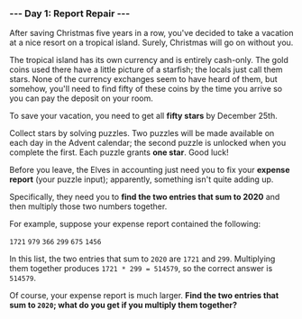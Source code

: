 ### --- Day 1: Report Repair ---

After saving Christmas five years in a row, you've decided to take a 
vacation at a nice resort on a tropical island. Surely, Christmas will go on 
without you.

The tropical island has its own currency and is entirely cash-only. The 
gold coins used there have a little picture of a starfish; the locals just 
call them stars. None of the currency exchanges seem to have heard of them, 
but somehow, you'll need to find fifty of these coins by the time you 
arrive so you can pay the deposit on your room.

To save your vacation, you need to get all **fifty stars** by December 25th.

Collect stars by solving puzzles. Two puzzles will be made available on 
each day in the Advent calendar; the second puzzle is unlocked when you 
complete the first. Each puzzle grants **one star**. Good luck!

Before you leave, the Elves in accounting just need you to fix your **expense 
report** (your puzzle input); apparently, something isn't quite adding up.

Specifically, they need you to **find the two entries that sum to 2020** and 
then multiply those two numbers together.

For example, suppose your expense report contained the following:

`1721`
`979`
`366`
`299`
`675`
`1456`

In this list, the two entries that sum to `2020` are `1721` and `299`. 
Multiplying them together produces `1721 * 299 = 514579`, so the correct 
answer is `514579`.

Of course, your expense report is much larger. **Find the two entries that 
sum to `2020`; what do you get if you multiply them together?**
